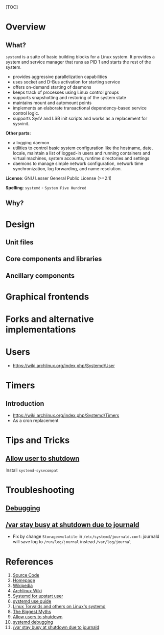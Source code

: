 [TOC]

# Overview

## What?

`systemd` is a suite of basic building blocks for a Linux system. It
provides a system and service manager that runs as PID 1 and starts the
rest of the system.

- provides aggressive parallelization capabilities
- uses socket and D-Bus activation for starting service
- offers on-demand starting of daemons
- keeps track of processes using Linux control groups
- supports snapshotting and restoring of the system state
- maintains mount and automount points
- implements an elaborate transactional dependency-based service control
  logic.
- supports SysV and LSB init scripts and works as a replacement for
  sysvinit.

**Other parts:**
- a logging daemon
- utilities to control basic system configuration like the hostname,
  date, locale, maintain a list of logged-in users and running
  containers and virtual machines, system accounts, runtime directories
  and settings
- daemons to manage simple network configuration, network time
  synchronization, log forwarding, and name resolution.

**License**: GNU Lesser General Public License (>=2.1)

**Spelling**: `systemd` - `System Five Hundred`

## Why?


# Design

## Unit files

## Core components and libraries

## Ancillary components

# Graphical frontends

# Forks and alternative implementations

# Users

- https://wiki.archlinux.org/index.php/Systemd/User

# Timers

## Introduction

- https://wiki.archlinux.org/index.php/Systemd/Timers
- As a cron replacement

# Tips and Tricks

## [Allow user to shutdown][9]

Install `systemd-sysvcompat`

# Troubleshooting

## [Debugging][10]

## [/var stay busy at shutdown due to journald][11]

- Fix by change `Storage=volatile` in `/etc/systemd/journald.conf`:
  journald will save log to `/run/log/journal` instead
  `/var/log/journal`

# References

1. [Source Code][1]
2. [Homepage][2]
3. [Wikipedia][3]
4. [Archlinux Wiki][4]
5. [Systemd for upstart user][5]
6. [systemd use guide][6]
7. [Linux Torvalds and others on Linux's systemd][7]
8. [The Biggest Myths][8]
9. [Allow users to shutdown][9]
10. [systemd debugging][10]
11. [/var stay busy at shutdown due to journald][11]

[1]: https://github.com/systemd/systemd "Source Code"
[2]: https://freedesktop.org/wiki/Software/systemd/ "Homepage"
[3]: https://en.wikipedia.org/wiki/Systemd "Systemd - Wikipedia"
[4]: https://wiki.archlinux.org/index.php/Systemd "Systemd - Arch Wiki"
[5]: https://wiki.ubuntu.com/SystemdForUpstartUsers "Systemd for upstart users"
[6]: https://www.digitalocean.com/community/tutorials/how-to-use-systemctl-to-manage-systemd-services-and-units "Systemd tutorials"
[7]: http://www.zdnet.com/article/linus-torvalds-and-others-on-linuxs-systemd/ "Linus Torvalds and others on Linux's systemd"
[8]: http://0pointer.de/blog/projects/the-biggest-myths.html "Systemd the biggest myths"
[9]: https://wiki.archlinux.org/index.php/Allow_users_to_shutdown "Allow users to shutdown"
[10]: https://freedesktop.org/wiki/Software/systemd/Debugging/ "Systemd debugging"
[11]: https://github.com/systemd/systemd/issues/867 "/var stay busy at shutdown due to journald"
